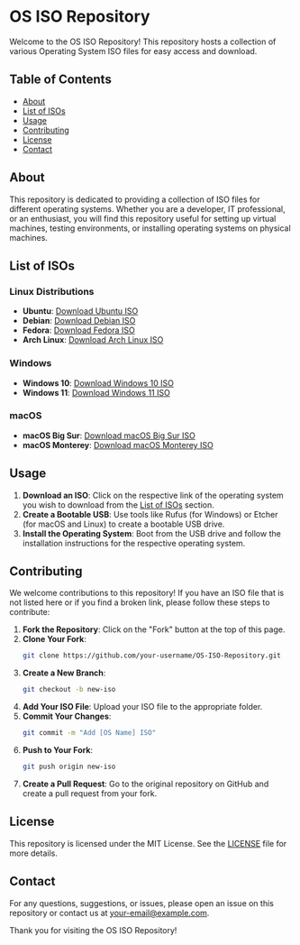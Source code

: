 # OS ISO Repository

Welcome to the OS ISO Repository! This repository hosts a collection of various Operating System ISO files for easy access and download.

## Table of Contents

- [About](#about)
- [List of ISOs](#list-of-isos)
- [Usage](#usage)
- [Contributing](#contributing)
- [License](#license)
- [Contact](#contact)

## About

This repository is dedicated to providing a collection of ISO files for different operating systems. Whether you are a developer, IT professional, or an enthusiast, you will find this repository useful for setting up virtual machines, testing environments, or installing operating systems on physical machines.

## List of ISOs

### Linux Distributions
- **Ubuntu**: [Download Ubuntu ISO](link-to-ubuntu-iso)
- **Debian**: [Download Debian ISO](link-to-debian-iso)
- **Fedora**: [Download Fedora ISO](link-to-fedora-iso)
- **Arch Linux**: [Download Arch Linux ISO](link-to-arch-linux-iso)

### Windows
- **Windows 10**: [Download Windows 10 ISO](link-to-windows10-iso)
- **Windows 11**: [Download Windows 11 ISO](link-to-windows11-iso)

### macOS
- **macOS Big Sur**: [Download macOS Big Sur ISO](link-to-macos-bigsur-iso)
- **macOS Monterey**: [Download macOS Monterey ISO](link-to-macos-monterey-iso)

## Usage

1. **Download an ISO**: Click on the respective link of the operating system you wish to download from the [List of ISOs](#list-of-isos) section.
2. **Create a Bootable USB**: Use tools like Rufus (for Windows) or Etcher (for macOS and Linux) to create a bootable USB drive.
3. **Install the Operating System**: Boot from the USB drive and follow the installation instructions for the respective operating system.

## Contributing

We welcome contributions to this repository! If you have an ISO file that is not listed here or if you find a broken link, please follow these steps to contribute:

1. **Fork the Repository**: Click on the "Fork" button at the top of this page.
2. **Clone Your Fork**: 
    ```bash
    git clone https://github.com/your-username/OS-ISO-Repository.git
    ```
3. **Create a New Branch**:
    ```bash
    git checkout -b new-iso
    ```
4. **Add Your ISO File**: Upload your ISO file to the appropriate folder.
5. **Commit Your Changes**:
    ```bash
    git commit -m "Add [OS Name] ISO"
    ```
6. **Push to Your Fork**:
    ```bash
    git push origin new-iso
    ```
7. **Create a Pull Request**: Go to the original repository on GitHub and create a pull request from your fork.

## License

This repository is licensed under the MIT License. See the [LICENSE](LICENSE) file for more details.

## Contact

For any questions, suggestions, or issues, please open an issue on this repository or contact us at [your-email@example.com](mailto:your-email@example.com).

Thank you for visiting the OS ISO Repository!
